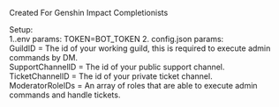Created For Genshin Impact Completionists  
  
Setup:    
    1..env params:
        TOKEN=BOT_TOKEN
    2. config.json params:  
        GuildID = The id of your working guild, this is required to execute admin commands by DM.  
        SupportChannelID = The id of your public support channel.  
        TicketChannelID = The id of your private ticket channel.  
        ModeratorRoleIDs = An array of roles that are able to execute admin commands and handle tickets.  

    

